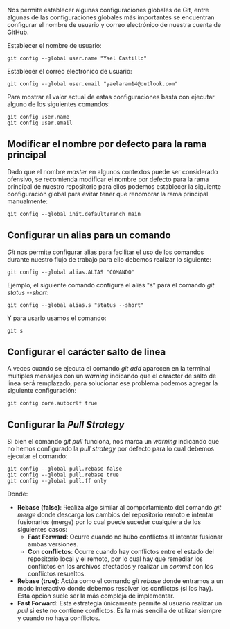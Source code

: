 Nos permite establecer algunas configuraciones globales de Git, entre algunas de las configuraciones globales más importantes se encuentran configurar el nombre de usuario y correo electrónico de nuestra cuenta de GitHub.

Establecer el nombre de usuario:

```
git config --global user.name "Yael Castillo"
```

Establecer el correo electrónico de usuario:

```
git config --global user.email "yaelaram14@outlook.com"
```

Para mostrar el valor actual de estas configuraciones basta con ejecutar alguno de los siguientes comandos:

```
git config user.name
git config user.email
```
## Modificar el nombre por defecto para la rama principal

Dado que el nombre *master* en algunos contextos puede ser considerado ofensivo, se recomienda modificar el nombre por defecto para la rama principal de nuestro repositorio para ellos podemos establecer la siguiente configuración global para evitar tener que renombrar la rama principal manualmente:

```
git config --global init.defaultBranch main
```
## Configurar un alias para un comando

*Git* nos permite configurar alias para facilitar el uso de los comandos durante nuestro flujo de trabajo para ello debemos realizar lo siguiente:

```
git config --global alias.ALIAS "COMANDO"
```

Ejemplo, el siguiente comando configura el alias "s" para el comando *git status --short*:

```
git config --global alias.s "status --short"
```

Y para usarlo usamos el comando:

```
git s
```
## Configurar el carácter salto de linea

A veces cuando se ejecuta el comando *git add* aparecen en la terminal multiples mensajes con un *warning* indicando que el carácter de salto de linea será remplazado, para solucionar ese problema podemos agregar la siguiente configuración:

```
git config core.autocrlf true
```
## Configurar la *Pull Strategy*

Si bien el comando *git pull* funciona, nos marca un *warning* indicando que no hemos configurado la *pull strategy* por defecto para lo cual debemos ejecutar el comando:

```
git config --global pull.rebase false
git config --global pull.rebase true
git config --global pull.ff only
```

Donde:

- **Rebase (false)**: Realiza algo similar al comportamiento del comando *git merge* donde descarga los cambios del repositorio remoto e intentar fusionarlos (merge) por lo cual puede suceder cualquiera de los siguientes casos:
	- **Fast Forward**: Ocurre cuando no hubo conflictos al intentar fusionar ambas versiones.
	- **Con conflictos**: Ocurre cuando hay conflictos entre el estado del repositorio local y el remoto, por lo cual hay que remediar los conflictos en los archivos afectados y realizar un *commit* con los conflictos resueltos.
- **Rebase (true)**: Actúa como el comando *git rebase* donde entramos a un modo interactivo donde debemos resolver los conflictos (si los hay). Esta opción suele ser la más compleja de implementar.
- **Fast Forward**: Esta estrategia únicamente permite al usuario realizar un *pull* si este no contiene conflictos. Es la más sencilla de utilizar siempre y cuando no haya conflictos.